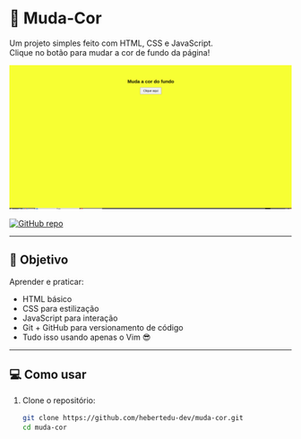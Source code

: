 # 🎨 Muda-Cor

Um projeto simples feito com HTML, CSS e JavaScript.  
Clique no botão para mudar a cor de fundo da página!

![Preview do projeto](preview.png)

[![GitHub repo](https://img.shields.io/badge/GitHub-muda--cor-blue?logo=github)](https://github.com/hebertedu-dev/muda-cor)

---

## 📌 Objetivo

Aprender e praticar:

- HTML básico
- CSS para estilização
- JavaScript para interação
- Git + GitHub para versionamento de código
- Tudo isso usando apenas o Vim 😎

---

## 💻 Como usar

1. Clone o repositório:
   ```bash
   git clone https://github.com/hebertedu-dev/muda-cor.git
   cd muda-cor

